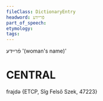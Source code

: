 ```yaml
---
fileClass: DictionaryEntry
headword: פֿריידע
part_of_speech: 
etymology: 
tags: 
---
```

פֿריידע
'(woman's name)'

CENTRAL
========

frajdə {ETCP, Sîg Felső Szek, 47223}